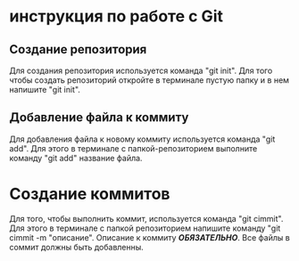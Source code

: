 # инструкция по работе с Git

## Создание репозитория
Для создания репозитория используется команда "git init". Для того чтобы создать репозиторий откройте в терминале пустую папку и в нем напишите "git init".

## Добавление файла к коммиту
Для добавления файла к новому коммиту используется команда "git add". Для этого в терминале с папкой-репозиторием выполните команду "git add" название файла.








# Создание коммитов
Для того, чтобы выполнить коммит, используется команда "git cimmit". Для этого в терминале с папкой репозиторием напишите команду "git cimmit -m "описание". Описание к коммиту ***ОБЯЗАТЕЛЬНО***. Все файлы в соммит должны быть добавленны.
